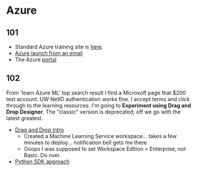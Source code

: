 # Azure

## 101

- Standard Azure training site is [here](https://docs.microsoft.com/en-us/learn/azure/). 
- [Azure launch from an email](https://azure.microsoft.com/email/?destination=https%3A%2F%2Fportal.azure.com%2F%23blade%2FMicrosoft_Azure_Resources%2FQuickstartCenterBlade%3Ffeature.RMFAEmailA%3Dblade%2FMicrosoft_Azure_Resources%2FQuickstartCenterBlade&p=bT1jNmRjNjJiMS0xMjk0LTRlZmYtOWUxYS1lM2ViMTc0Y2YzYTEmcz1lM2U5OWRhNi0xZmEzLTQ4MmUtOTY3Mi1iM2YwMzZjN2Y0NmQmdT1hZW8mbD1wb3J0YWwlM0FxdWlja3N0YXJ0LWNlbnRlci1ibGFkZQ%3D%3D)
- The Azure [portal](https://portal.azure.com/#home)

## 102

From 'learn Azure ML' top search result I find a Microsoft page that $200 test account. UW NetID 
authentication works fine. I accept terms and click through to the learning resources. I'm going to 
**Experiment using Drag and Drop Designer**. The "classic" version is deprecated; off we go with 
the latest greatest. 

* [Drag and Drop Intro](https://docs.microsoft.com/en-us/azure/machine-learning/service/tutorial-designer-automobile-price-train-score)
  * Created a Machine Learning Service workspace... takes a few minutes to deploy... notification bell gets me there
  * Ooops I was supposed to set Workspace Edition = Enterprise, not Basic. Do over.
* [Python SDK approach](https://docs.microsoft.com/en-us/azure/machine-learning/service/tutorial-1st-experiment-sdk-setup)

